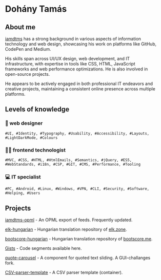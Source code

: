 # Dohány Tamás

## About me 

[iamdtms](https://iamdtms.hu) has a strong background in various aspects of information technology and web design, showcasing his work on platforms like GitHub, CodePen and Medium. 

His skills span across UI/UX design, web development, and IT infrastructure, with expertise in tools like CSS, HTML, JavaScript frameworks and web performance optimizations. He is also involved in open-source projects.

He appears to be actively engaged in both professional IT endeavors and creative projects, maintaining a consistent online presence across multiple platforms.

## Levels of knowledge

### 🦄 web designer 
```
#UI, #Identity, #Typography, #Usability, #Accessibility, #Layouts, #LightDarkMode, #Colours
```

### 🧑‍💻 frontend technologist
```
#MVC, #CSS, #HTML, #HtmlEmails, #Semantics, #jQuery, #ES5, #WebStandards, #i18n, #CSP, #GIT, #CMS, #Performance, #Tooling
```

### 💻 IT specialist
```
#PC, #Android, #Linux, #Windows, #VPN, #CLI, #Security, #Software, #Helping, #Users
```

## Projects

[iamdtms-opml](https://github.com/iamdtms/iamdtms-opml) - An OPML export of feeds. Frequently updated.

[elk-hungarian](https://github.com/iamdtms/elk-hungarian) - Hungarian translation repository of [elk.zone](https://elk.zone).

[bootscore-hungarian](https://github.com/iamdtms/bootscore-hungarian) - Hungarian translation repository of [bootscore.me](https://bootscore.me).

[Gists](https://gist.github.com/iamdtms) - Code segments available here.

[quote-carousel](https://github.com/iamdtms/quote-carousel) - A component for quoted text sliding. A GUI-challanges fork. 

[CSV-parser-template](https://github.com/iamdtms/CSV-parser-template) - A CSV parser template (container).

